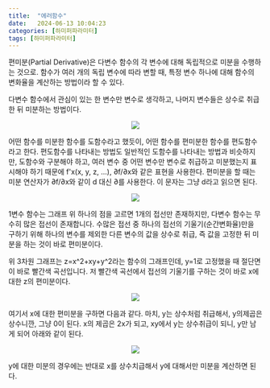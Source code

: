 ```yaml
---
title:  "에러함수"
date:   2024-06-13 10:04:23
categories: [하미퍼파라미터]
tags: [하미퍼파라미터]
---
```

편미분(Partial Derivative)은 다변수 함수의 각 변수에 대해 독립적으로 미분을 수행하는 것으로. 함수가 여러 개의 독립 변수에 따라 변할 때, 특정 변수 하나에 대해 함수의 변화율을 계산하는 방법이라 할 수 있다.  

다변수 함수에서 관심이 있는 한 변수만 변수로 생각하고, 나머지 변수들은 상수로 취급한 뒤 미분하는 방법이다.  

<p align="center"><img src="{{ site.baseurl }}/images/2024061403체인룰/1.png"></p>   

어떤 함수를 미분한 함수를 도함수라고 했듯이, 어떤 함수를 편미분한 함수를 편도함수라고 한다. 편도함수를 나타내는 방법도 일반적인 도함수를 나타내는 방법과 비슷하지만, 도함수와 구분해야 하고, 여러 변수 중 어떤 변수만 변수로 취급하고 미분했는지 표시해야 하기 때문에 f'x(x, y, z, ...), ∂f/∂x와 같은 표현을 사용한다. 편미분을 할 때는 미분 연산자가 ∂f/∂x와 같이 d 대신 ∂를 사용한다.
이 문자는 그냥 d라고 읽으면 된다.  

<p align="center"><img src="{{ site.baseurl }}/images/2024061403체인룰/2.png"></p>   

1변수 함수는 그래프 위 하나의 점을 고르면 1개의 접선만 존재하지만, 다변수 함수는 무수히 많은 접선이 존재합니다. 수많은 접선 중 하나의 접선의 기울기(순간변화율)만을 구하기 위해 하나의 변수를 제외한 다른 변수의 값을 상수로 취급, 즉 값을 고정한 뒤 미분을 하는 것이 바로 편미분이다.  

위 3차원 그래프는 z=x^2+xy+y^2라는 함수의 그래프인데, y=1로 고정했을 때 절단면이 바로 빨간색 곡선입니다. 저 빨간색 곡선에서 접선의 기울기를 구하는 것이 바로 x에 대한 z의 편미분이다.  

<p align="center"><img src="{{ site.baseurl }}/images/2024061403체인룰/3.png"></p>  

여기서 x에 대한 편미분을 구하면 다음과 같다. 마치, y는 상수처럼 취급해서, y의제곱은 상수니깐, 그냥 0이 된다. x의 제곱은 2x가 되고, xy에서 y는 상수취급이 되니, y만 남게 되어 아래와 같이 된다.  

<p align="center"><img src="{{ site.baseurl }}/images/2024061403체인룰/4.png"></p>  

y에 대한 미분의 경우에는 반대로 x를 상수치급해서 y에 대해서만 미분을 계산하면 된다.
